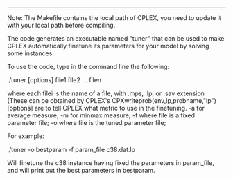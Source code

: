 ****************************************
Note: The Makefile contains the local path of CPLEX, you need to update 
it with your local path before compiling.

The code generates an executable named "tuner" that can be used to make 
CPLEX automatically finetune its parameters for your model by solving 
some instances.

To use the code, type in the command line the following:

./tuner [options] file1 file2 ... filen

where 
       each filei is the name of a file, with .mps, .lp, or .sav extension (These can be obtained by CPLEX's CPXwriteprob(env,lp,probname,"lp")
       [options] are to tell CPLEX what metric to use in the finetuning.
	   -a for average measure; 
	   -m for minmax measure;
       -f <file> where file is a fixed parameter file;
       -o <file> where file is the tuned parameter file;
	   
	   
For example:

./tuner -o bestparam -f param_file c38.dat.lp

Will finetune the c38 instance having fixed the parameters in param_file, and will print out the best parameters in bestparam.
